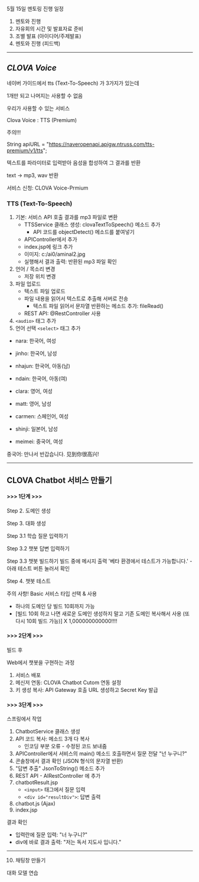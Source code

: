 5월 15일 멘토링 진행 일정

1. 멘토와 진행
2. 자유회의 시간 및 발표자료 준비
3. 조별 발표 (아이디어/주제발표)
4. 멘토와 진행 (피드백)



---

## ***CLOVA Voice***



네이버 가이드에서 tts (Text-To-Speech) 가 3가지가 있는데

1개만 되고 나머지는 사용할 수 없음



우리가 사용할 수 있는 서비스 

Clova Voice : TTS (Premium)



주의!!!

String apiURL = "https://naveropenapi.apigw.ntruss.com/tts-premium/v1/tts";



텍스트를 파라미터로 입력받아 음성을 합성하여 그 결과를 반환

text → mp3, wav 반환



서비스 신청: CLOVA Voice-Prmium



### TTS (Text-To-Speech)

1. 기본: 서비스 API 호출 결과를 mp3 파일로 변환
   - TTSService 클래스 생성: clovaTextToSpeech() 메소드 추가
     - API 코드를 objectDetect() 메소드를 붙여넣기
   - APIController에서 추가 
   - index.jsp에 링크 추가
   - 이미지: c:/ai0/aminal2.jpg
   - 실행해서 결과 출력: 반환된 mp3 파일 확인
2. 언어 / 목소리 변경
   - 저장 위치 변경
3. 파일 업로드
   - 텍스트 파일 업로드
   - 파일 내용을 읽어서 텍스트로 추출해 서버로 전송
     - 텍스트 파일 읽어서 문자열 반환하는 메소드 추가: fileRead()
   - REST API: @RestController 사용
4. `<audio>` 태그 추가
5. 언어 선택 `<select>`  태그 추가



- nara: 한국어, 여성

- jinho: 한국어, 남성
- nhajun: 한국어, 아동(남)
- ndain: 한국어, 아동(여)
- clara: 영어, 여성
- matt: 영어, 남성
- carmen: 스페인어, 여성
- shinji: 일본어, 남성
- meimei: 중국어, 여성



중국어: 만나서 반갑습니다. 见到你很高兴!



---

## CLOVA Chatbot 서비스 만들기



#### >>> 1단계 >>>

Step 2. 도메인 생성

Step 3. 대화 생성

Step 3.1 학습 질문 입력하기

Step 3.2 챗봇 답변 입력하기

Step 3.3 챗봇 빌드하기 
			빌드 중에 메시지 출력 '베타 환경에서 테스트가 가능합니다.' - 아래 테스트 버튼 눌러서 확인

Step 4. 챗봇 테스트



주의 사항! Basic 서비스 타입 선택 & 사용

- 하나의 도메인 당 빌드 10회까지 가능
- [빌드 10회 하고 나면 
  새로운 도메인 생성하지 말고 기존 도메인 복사해서 사용
  (또 다시 10회 빌드 가능)] X 1,000000000000!!!!



#### >>> 2단계 >>>

빌드 후

Web에서 챗봇을 구현하는 과정

1. 서비스 배포
2. 메신저 연동: CLOVA Chatbot Cutom 연동 설정
3. 키 생성 복사: API  Gateway 호출 URL 생성하고 Secret Key 발급



#### >>> 3단계 >>>

스프링에서 작업

1. ChatbotService 클래스 생성
2. API 코드 복사: 메소드 3개 다 복사
   - 인코딩 부분 오류 - 수정된 코드 보내줌
3. APIController에서 서비스의 main() 메소드 호출하면서 질문 전달 "넌 누구니?"
4. 콘솔창에서 결과 확인 (JSON 형식의 문자열 반환)
5. "답변 추출" JsonToString() 메소드 추가 
6. REST API - AIRestController 에 추가
7. chatbotResult.jsp
   - `<input>` 태그에서 질문 입력
   - `<div id="resultDiv">`: 답변 출력
8. chatbot.js (Ajax)
9. index.jsp



결과 확인

- 입력란에 질문 입력: "너 누구니?"
- div에 바로 결과 출력: "저는 독서 지도사 입니다."

---

10. 채팅창 만들기



대화 모델 연습